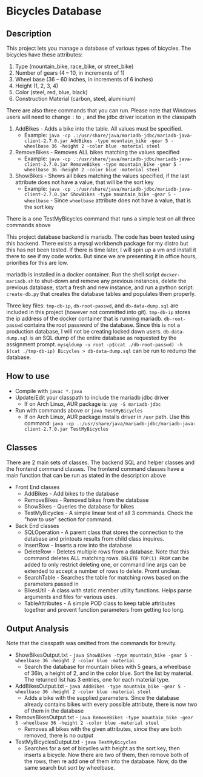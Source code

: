 # Bicycles Database
 
## Description
This project lets you manage a database of various types of bicycles. The bicycles have these attributes:
1. Type (mountain_bike, race_bike, or street_bike)
2. Number of gears (4 – 10, in increments of 1)
3. Wheel base (36 – 60 inches, in increments of 6 inches)
4. Height (1, 2, 3, 4)
5. Color (steel, red, blue, black)
6. Construction Material (carbon, steel, aluminium)
 
There are also three commands that you can run. Please note that Windows users will need to change `:` to `;` and the jdbc driver location in the classpath
1. AddBikes - Adds a bike into the table. All values must be specified.
   - Example: `java -cp .:/usr/share/java/mariadb-jdbc/mariadb-java-client-2.7.0.jar AddBikes -type mountain_bike -gear 5 -wheelbase 36 -height 2 -color blue -material steel`
2. RemoveBikes - Removes ALL bikes matching the values specified
   - Example: `java -cp .:/usr/share/java/mariadb-jdbc/mariadb-java-client-2.7.0.jar RemoveBikes -type mountain_bike -gear 5 -wheelbase 36 -height 2 -color blue -material steel`
3. ShowBikes - Shows all bikes matching the values specified, if the last attribute does not have a value, that will be the sort key
   - Example: `java -cp .:/usr/share/java/mariadb-jdbc/mariadb-java-client-2.7.0.jar ShowBikes -type mountain_bike -gear 5 -wheelbase`
           - Since `wheelbase` attribute does not have a value, that is the sort key
  
There is a one TestMyBicycles command that runs a simple test on all three commands above
 
This project database backend is mariadb. The code has been tested using this backend. There exists a mysql workbench package for my distro but this has not been tested. If there is time later, I will spin up a vm and install it there to see if my code works. But since we are presenting it in office hours, priorities for this are low.
 
mariadb is installed in a docker container. Run the shell script `docker-mariadb.sh` to shut-down and remove any previous instances, delete the previous database, start a fresh and new instance, and run a python script: `create-db.py` that creates the database tables and populates them properly.
 
Three key files: `tmp-db-ip`, `db-root-passwd`, and `db-data-dump.sql` are included in this project (however not committed into git). `tmp-db-ip` stores the ip address of the docker container that is running mariadb. `db-root-passwd` contains the root password of the database. Since this is not a production database, I will not be creating locked down users. `db-data-dump.sql` is an SQL dump of the entire database as requested by the assignment prompt. `mysqldump -u root -p$(cat ./db-root-passwd) -h $(cat ./tmp-db-ip) Bicycles > db-data-dump.sql` can be run to redump the database.
 
## How to use
- Compile with `javac *.java`
- Update/Edit your classpath to include the mariadb jdbc driver
   - If on Arch Linux, AUR package is: `yay -S mariadb-jdbc`
- Run with commands above or `java TestMyBicycles`
   - If on Arch Linux, AUR package installs driver in `/usr` path. Use this command: `java -cp .:/usr/share/java/mariadb-jdbc/mariadb-java-client-2.7.0.jar TestMyBicycles`
 
## Classes
There are 2 main sets of classes. The backend SQL and helper classes and the frontend command classes. The frontend command classes have a main function that can be run as stated in the description above
- Front End classes
   - AddBikes - Add bikes to the database
   - RemoveBikes - Removed bikes from the database
   - ShowBikes - Queries the database for bikes
   - TestMyBicycles - A simple linear test of all 3 commands. Check the "how to use" section for command.
- Back End classes
   - SQLOperation - A parent class that stores the connection to the database and printouts results from child class inquires.
   - InsertRow - Inserts a row into the database
   - DeleteRow - Deletes multiple rows from a database. Note that this command deletes ALL matching rows. `DELETE TOP(1) FROM` can be added to only restrict deleting one, or command line args can be extended to accept a number of rows to delete. Promt unclear.
   - SearchTable - Searches the table for matching rows based on the parameters passed in
   - BikesUtil - A class with static member utility functions. Helps parse arguments and files for various uses.
   - TableAttributes - A simple POD class to keep table attributes together and prevent function parameters from getting too long.
 
## Output Analysis
Note that the classpath was omitted from the commands for brevity.
- ShowBikesOutput.txt - `java ShowBikes -type mountain_bike -gear 5 -wheelbase 36 -height 2 -color blue -material`
   - Search the database for mountain bikes with 5 gears, a wheelbase of 36in, a height of 2, and in the color blue. Sort the list by material. The returned list has 3 entries, one for each material type.
- AddBikesOutput.txt - `java AddBikes -type mountain_bike -gear 5 -wheelbase 36 -height 2 -color blue -material steel`
   - Adds a bike with the supplied parameters. Since the database already contains bikes with every possible attribute, there is now two of them in the database
- RemoveBikesOutput.txt - `java RemoveBikes -type mountain_bike -gear 5 -wheelbase 36 -height 2 -color blue -material steel`
   - Removes all bikes with the given attributes, since they are both removed, there is no output
- TestMyBicyclesOutput.txt - `java TestMyBicycles`
   - Searches for a set of bicycles with height as the sort key, then inserts a bicycle. Now there are two of them, then remove both of the rows, then re add one of them into the database. Now, do the same search but sort by wheelbase.

